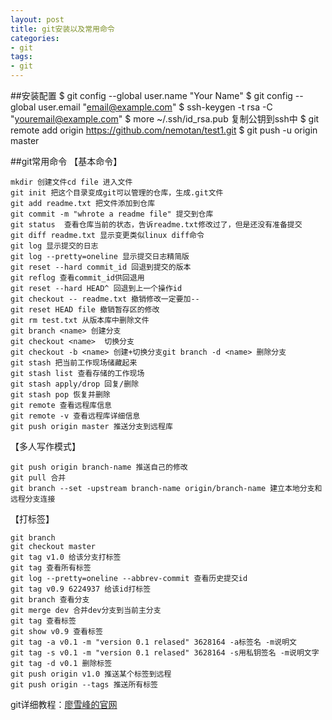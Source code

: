 ```yaml
---
layout: post
title: git安装以及常用命令
categories:
- git
tags:
- git
---
```

##安装配置
	$ git config --global user.name "Your Name"
   	$ git config --global user.email "email@example.com"
   	$ ssh-keygen -t rsa -C "youremail@example.com"
   	$ more ~/.ssh/id_rsa.pub 复制公钥到ssh中
   	$ git remote add origin https://github.com/nemotan/test1.git
   	$ git push -u origin master

	
   		
##git常用命令
【基本命令】

	mkdir 创建文件cd file 进入文件
	git init 把这个目录变成git可以管理的仓库，生成.git文件
	git add readme.txt 把文件添加到仓库
	git commit -m "whrote a readme file" 提交到仓库
	git status  查看仓库当前的状态，告诉readme.txt修改过了，但是还没有准备提交
	git diff readme.txt 显示变更类似linux diff命令
	git log 显示提交的日志
	git log --pretty=oneline 显示提交日志精简版
	git reset --hard commit_id 回退到提交的版本
	git reflog 查看commit_id供回退用
	git reset --hard HEAD^ 回退到上一个操作id
	git checkout -- readme.txt 撤销修改一定要加--
	git reset HEAD file 撤销暂存区的修改
	git rm test.txt 从版本库中删除文件
	git branch <name> 创建分支
	git checkout <name>  切换分支
	git checkout -b <name> 创建+切换分支git branch -d <name> 删除分支
	git stash 把当前工作现场储藏起来
	git stash list 查看存储的工作现场
	git stash apply/drop 回复/删除
	git stash pop 恢复并删除
	git remote 查看远程库信息
	git remote -v 查看远程库详细信息
	git push origin master 推送分支到远程库
【多人写作模式】

	git push origin branch-name 推送自己的修改
	git pull 合并
	git branch --set -upstream branch-name origin/branch-name 建立本地分支和远程分支连接
【打标签】
	
	git branch
	git checkout master
	git tag v1.0 给该分支打标签
	git tag 查看所有标签
	git log --pretty=oneline --abbrev-commit 查看历史提交id
	git tag v0.9 6224937 给该id打标签
	git branch 查看分支
	git merge dev 合并dev分支到当前主分支
	git tag 查看标签
	git show v0.9 查看标签
	git tag -a v0.1 -m "version 0.1 relased" 3628164 -a标签名 -m说明文
	git tag -s v0.1 -m "version 0.1 relased" 3628164 -s用私钥签名 -m说明文字
	git tag -d v0.1 删除标签
	git push origin v1.0 推送某个标签到远程
	git push origin --tags 推送所有标签

git详细教程：<a href="http://www.liaoxuefeng.com/wiki/0013739516305929606dd18361248578c67b8067c8c017b000/" >廖雪峰的官网</a>